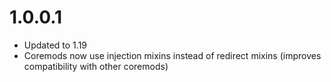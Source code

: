# 1.0.0.1
* Updated to 1.19
* Coremods now use injection mixins instead of redirect mixins (improves compatibility with other coremods)

